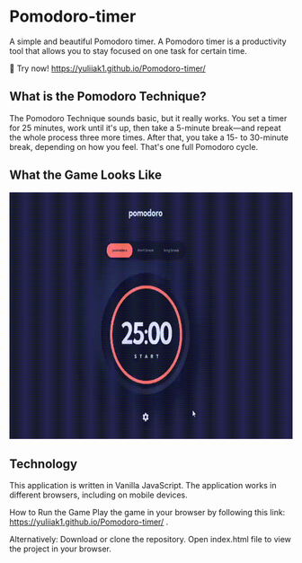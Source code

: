 # Pomodoro-timer
A simple and beautiful Pomodoro timer. 
A Pomodoro timer is a productivity tool that allows you to stay focused on one task for certain time.

🚀 Try now! https://yuliiak1.github.io/Pomodoro-timer/

<h2>What is the Pomodoro Technique?</h2>
The Pomodoro Technique sounds basic, but it really works. You set a timer for 25 minutes, work until it's up, then take a 5-minute break—and repeat the whole process three more times. After that, you take a 15- to 30-minute break, depending on how you feel. That's one full Pomodoro cycle. 

<h2>What the Game Looks Like</h2>
<img src="https://github.com/YuliiaK1/Pomodoro-timer/blob/da86281098822b8b391d629c35b630af6aba9797/image/Pomodoro.gif?raw=true" width="740" height="440" />

<h2>Technology</h2>
This application is written in Vanilla JavaScript. The application works in different browsers, including on mobile devices.

How to Run the Game
Play the game in your browser by following this link: 
https://yuliiak1.github.io/Pomodoro-timer/  .

Alternatively:
Download or clone the repository.
Open index.html file to view the project in your browser.

